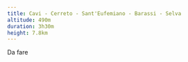 ```yaml
---
title: Cavi - Cerreto - Sant'Eufemiano - Barassi - Selva
altitude: 490m
duration: 3h30m
height: 7.8km
---
```


Da fare
